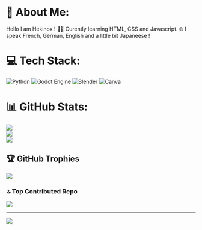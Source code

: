# 💫 About Me:
Hello I am Hekinox ! 👨‍💻
Curently learning HTML, CSS and Javascript. 🌐
I speak French, German, English and a little bit Japaneese ! 

# 💻 Tech Stack:
![Python](https://img.shields.io/badge/python-3670A0?style=for-the-badge&logo=python&logoColor=ffdd54) ![Godot Engine](https://img.shields.io/badge/GODOT-%23FFFFFF.svg?style=for-the-badge&logo=godot-engine) ![Blender](https://img.shields.io/badge/blender-%23F5792A.svg?style=for-the-badge&logo=blender&logoColor=white) ![Canva](https://img.shields.io/badge/Canva-%2300C4CC.svg?style=for-the-badge&logo=Canva&logoColor=white)
# 📊 GitHub Stats:
![](https://github-readme-stats.vercel.app/api?username=H-DROIT&theme=dark&hide_border=false&include_all_commits=false&count_private=false)<br/>
![](https://github-readme-streak-stats.herokuapp.com/?user=H-DROIT&theme=dark&hide_border=false)<br/>
![](https://github-readme-stats.vercel.app/api/top-langs/?username=H-DROIT&theme=dark&hide_border=false&include_all_commits=false&count_private=false&layout=compact)

## 🏆 GitHub Trophies
![](https://github-profile-trophy.vercel.app/?username=H-DROIT&theme=radical&no-frame=false&no-bg=true&margin-w=4)

### 🔝 Top Contributed Repo
![](https://github-contributor-stats.vercel.app/api?username=H-DROIT&limit=5&theme=dark&combine_all_yearly_contributions=true)

---
[![](https://visitcount.itsvg.in/api?id=H-DROIT&icon=0&color=7)](https://visitcount.itsvg.in)

<!-- Proudly created with GPRM ( https://gprm.itsvg.in ) -->
